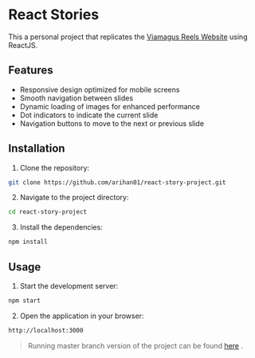 # React Stories

This a personal project that replicates the [Viamagus Reels Website](https://reels.viamagus.com/financial-application.html) using ReactJS.

## Features

- Responsive design optimized for mobile screens
- Smooth navigation between slides
- Dynamic loading of images for enhanced performance
- Dot indicators to indicate the current slide
- Navigation buttons to move to the next or previous slide

## Installation

1. Clone the repository:

  ```bash
  git clone https://github.com/arihan01/react-story-project.git
  ```

2. Navigate to the project directory:

  ```bash
  cd react-story-project
  ```

3. Install the dependencies:

  ```bash
  npm install
  ```

## Usage

1. Start the development server:

  ```bash
  npm start
  ```

2. Open the application in your browser:

  ```bash
  http://localhost:3000
  ```

> Running master branch version of the project can be found [here](https://temp-wip.vercel.app/) .
